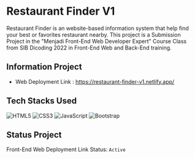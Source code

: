# Restaurant Finder V1

Restaurant Finder is an website-based information system that help find your best or favorites restaurant nearby. This project is a Submission Project in the "Menjadi Front-End Web Developer Expert" Course Class from SIB Dicoding 2022 in Front-End Web and Back-End training. 

## Information Project
- Web Deployment Link   : https://restaurant-finder-v1.netlify.app/

## Tech Stacks Used
![HTML5](https://img.shields.io/badge/html5-%23E34F26.svg?style=for-the-badge&logo=html5&logoColor=white) 
![CSS3](https://img.shields.io/badge/css3-%231572B6.svg?style=for-the-badge&logo=css3&logoColor=white) 
![JavaScript](https://img.shields.io/badge/javascript-%23323330.svg?style=for-the-badge&logo=javascript&logoColor=%23F7DF1E)
![Bootstrap](https://img.shields.io/badge/bootstrap-%23563D7C.svg?style=for-the-badge&logo=bootstrap&logoColor=white) 

## Status Project

Front-End Web Deployment Link Status: `Active`